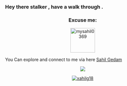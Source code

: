 ### Hey there stalker , have a walk through .


<h3 align="center">Excuse me:</h3>
<p align="center">
<a href="https://twitter.com/mysahil0369" target="blank"><img align="center" src="https://yt3.ggpht.com/OqDsWSyUBzPxCJhwWP1l7nCNIiR_Dw9tjas-8l45Oi7FJ20_3nUv72NPh_o-tFFG9qv8uYAf=s900-c-k-c0x00ffffff-no-rj" alt="mysahil0369" height="80" width="80" /></a>
</p>


You Can explore and connect to me via here [Sahil Gedam](https://xahilg18.github.io)




<p align="center"> <a href="https://github.com/anuraghazra/github-readme-stats"><img src="https://github-readme-stats.vercel.app/api/top-langs/?username=xahilg18&layout=compact" /></a> </p>



<p align="center"> <a href="https://github.com/ryo-ma/github-profile-trophy"><img src="https://github-profile-trophy.vercel.app/?username=xahilg18" alt="xahilg18" /></a> </p>
